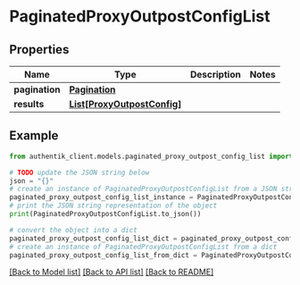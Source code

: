 # PaginatedProxyOutpostConfigList


## Properties

Name | Type | Description | Notes
------------ | ------------- | ------------- | -------------
**pagination** | [**Pagination**](Pagination.md) |  | 
**results** | [**List[ProxyOutpostConfig]**](ProxyOutpostConfig.md) |  | 

## Example

```python
from authentik_client.models.paginated_proxy_outpost_config_list import PaginatedProxyOutpostConfigList

# TODO update the JSON string below
json = "{}"
# create an instance of PaginatedProxyOutpostConfigList from a JSON string
paginated_proxy_outpost_config_list_instance = PaginatedProxyOutpostConfigList.from_json(json)
# print the JSON string representation of the object
print(PaginatedProxyOutpostConfigList.to_json())

# convert the object into a dict
paginated_proxy_outpost_config_list_dict = paginated_proxy_outpost_config_list_instance.to_dict()
# create an instance of PaginatedProxyOutpostConfigList from a dict
paginated_proxy_outpost_config_list_from_dict = PaginatedProxyOutpostConfigList.from_dict(paginated_proxy_outpost_config_list_dict)
```
[[Back to Model list]](../README.md#documentation-for-models) [[Back to API list]](../README.md#documentation-for-api-endpoints) [[Back to README]](../README.md)


